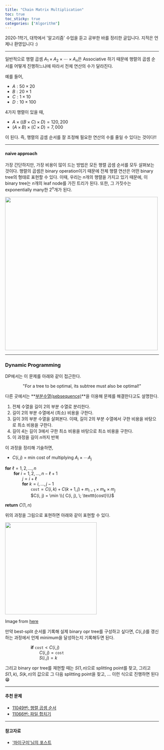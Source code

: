 ```yaml
---
title: "Chain Matrix Multiplication"
toc: true
toc_sticky: true
categories: ["Algorithm"]
---
```



2020-1학기, 대학에서 '알고리즘' 수업을 듣고 공부한 바를 정리한 글입니다. 지적은 언제나 환영입니다 :)

<hr/>

일반적으로 행렬 곱셈 $A_1 \times A_2 \times \cdots \times A_n$은 Associative 하기 때문에 행렬의 곱셈 순서를 어떻게 진행하느냐에 따라서 전체 연산의 수가 달라진다.

예를 들어,

- $A: 50 \times 20$
- $B: 20 \times 1$
- $C: 1 \times 10$
- $D: 10 \times 100$

4가지 행렬이 있을 때,

- $A \times ((B \times C) \times D) = 120,200$
- $(A \times B) \times (C \times D) = 7,000$

이 된다. 즉, 행렬의 곱셈 순서를 잘 조정해 필요한 연산의 수를 줄일 수 있다는 것이다!!

<hr/>

#### naive approach

가장 간단하지만, 가장 비용이 많이 드는 방법은 모든 행렬 곱셈 순서를 모두 살펴보는 것이다. <span class="half_HL">행렬의 곱셈은 binary operation이기 때문에 전체 행렬 연산은 어떤 binary tree의 형태로 표현할 수 있다.</span> 이때, 우리는 $n$개의 행렬을 가지고 있기 때문에, 이 binary tree는 $n$개의 leaf node를 가진 트리가 된다. 또한, 그 가짓수는 exponentially many한 $2^n$개가 된다.

<div class="img-wrapper">
  <img src="{{ "/images/computer-science/algorithm/chain-matrix-multiplication-1.png" | relative_url }}" width="500px">
</div>

<hr/>

### Dynamic Programming

DP에서는 이 문제를 아래와 같이 접근한다.

<div class="statement" align="center">

"For a tree to be optimal, its subtree must also be optimal!"

</div>

다른 곳에서는 **<u>부분수열(sebsequence)</u>**을 이용해 문제를 해결한다고도 설명한다.

1. 전체 수열을 길이 2의 부분 수열로 분리한다.
2. 길이 2의 부분 수열에서 (최소) 비용을 구한다.
3. 길이 3의 부분 수열을 살펴본다. 이때, 길이 2의 부분 수열에서 구한 비용을 바탕으로 최소 비용을 구한다.
4. 길이 4는 길이 3에서 구한 최소 비용을 바탕으로 최소 비용을 구한다.
5. 이 과정을 길이 $n$까지 반복

이 과정을 정리해 기술하면,

- $C(i, j)$ = min cost of multiplying $A_i \times \cdots A_j$

<div class="proof" markdown="1">

**for** $\ell = 1, 2, \dots, n$<br/>
&emsp;&emsp;**for** $i=1, 2, \dots, n - \ell + 1$<br/>
&emsp;&emsp;&emsp;&emsp;$j = i + \ell$<br/>
&emsp;&emsp;&emsp;&emsp;**for** $k=i, \dots, j-1$<br/>
&emsp;&emsp;&emsp;&emsp;&emsp;&emsp;$\texttt{cost} = C(i, k) + C(k+1, j) + m_{i-1} \times m_k \times m_j$<br/>
&emsp;&emsp;&emsp;&emsp;&emsp;&emsp;$C(i, j) = \min \\{ C(i, j), \; \texttt{cost}\\}$

**return** $C(1, n)$

</div>

위의 과정을 그림으로 표현하면 아래와 같이 표현할 수 있다.

<div class="img-wrapper">
  <img src="https://helloacm.com/wp-content/uploads/2016/03/chainMatrix-m-table.gif" width="300px">
  <p>
  Image from <a href="https://helloacm.com/how-to-solve-matrix-chain-multiplication-using-dynamic-programming/">here</a>
  </p>
</div>

만약 best-split 순서를 기록해 실제 binary opr tree를 구성하고 싶다면, $C(i, j)$를 갱신하는 과정에서 언제 minimum을 달성하는지 기록해두면 된다.

<div class="proof" markdown="1">

&emsp;&emsp;&emsp;&emsp;&emsp;&emsp;**if** $\texttt{cost} < C(i, j)$<br/>
&emsp;&emsp;&emsp;&emsp;&emsp;&emsp;&emsp;&emsp;$C(i, j) = \texttt{cost}$<br/>
&emsp;&emsp;&emsp;&emsp;&emsp;&emsp;&emsp;&emsp;$S(i, j) = k$
</div>

그리고 binary opr tree를 재현할 때는 $S(1, n)$으로 splitting point를 찾고, 그리고 $S(1, k)$, $S(k, n)$의 값으로 그 다음 splitting point을 찾고, ... 이런 식으로 진행하면 된다 😁

<hr/>

#### 추천 문제

- [11049번: 행렬 곱셈 순서](https://www.acmicpc.net/problem/11049)
- [11066번: 파일 합치기](https://www.acmicpc.net/problem/11066)

<hr/>

#### 참고자료

- ['마이구미'님의 포스트](https://mygumi.tistory.com/258)